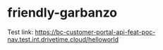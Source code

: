 # friendly-garbanzo
Test link: https://bc-customer-portal-api-feat-poc-nav.test.int.drivetime.cloud/helloworld
